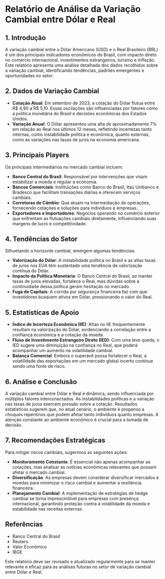 # Relatório de Análise da Variação Cambial entre Dólar e Real

## 1. Introdução

A variação cambial entre o Dólar Americano (USD) e o Real Brasileiro (BRL) é um dos principais indicadores econômicos do Brasil, com impacto direto no comércio internacional, investimentos estrangeiros, turismo e inflação. Este relatório apresenta uma análise detalhada dos dados recolhidos sobre a variação cambial, identificando tendências, padrões emergentes e oportunidades no setor.

## 2. Dados de Variação Cambial

- **Cotação Atual**: Em setembro de 2023, a cotação do Dólar flutua entre R$ 4,90 a R$ 5,10. Essas oscilações são influenciadas por fatores como a política monetária do Brasil e decisões econômicas dos Estados Unidos.
- **Variação Anual**: O Dólar apresentou uma alta de aproximadamente 7% em relação ao Real nos últimos 12 meses, refletindo incertezas tanto internas, como instabilidade política e econômica, quanto externas, como as variações nas taxas de juros na economia americana.

## 3. Principais Players

Os principais intermediários no mercado cambial incluem:

- **Banco Central do Brasil**: Responsável por intervenções que visam estabilizar a moeda e regular a economia.
- **Bancos Comerciais**: Instituições como Banco do Brasil, Itaú Unibanco e Bradesco que facilitam transações diárias e oferecem serviços cambiais.
- **Corretoras de Câmbio**: Que atuam na intermediação de operações, fornecendo cotações e soluções para indivíduos e empresas.
- **Exportadores e Importadores**: Negócios operando no comércio exterior que enfrentam as flutuações cambiais diretamente, influenciando suas margens de lucro e competitividade.

## 4. Tendências do Setor

Silhuetando o horizonte cambial, emergem algumas tendências:

- **Valorização do Dólar**: A instabilidade política no Brasil e as altas taxas de juros nos EUA têm sustentado uma tendência de valorização contínua do Dólar.
- **Impacto da Política Monetária**: O Banco Central do Brasil, ao manter taxas de juros elevadas, fortalece o Real, mas dúvidas sobre a continuidade dessa política geram hesitação no mercado.
- **Fuga de Capitais**: A corrida por segurança financeira faz com que investidores busquem ativos em Dólar, pressionando o valor do Real.

## 5. Estatísticas de Apoio

- **Índice de Incerteza Econômica (IIE)**: Altas no IIE frequentemente resultam na valorização do Dólar, evidenciando a correlação entre a confiança econômica e a cotação da moeda.
- **Fluxo de Investimento Estrangeiro Direto (IED)**: Com uma leve queda, o IED sugere uma diminuição na confiança no Real, que poderá acompanhar um aumento na volatilidade cambial.
- **Balança Comercial**: Embora o superávit possa fortalecer o Real, a volatilidade das exportações em um mercado global incerto continua sendo uma fonte de risco.

## 6. Análise e Conclusão

A variação cambial entre Dólar e Real é dinâmica, sendo influenciada por múltiplos fatores interconectados. As instabilidades políticas e a variação nas taxas de juros exercem pressão sobre a cotação. Resultados estatísticos sugerem que, no atual cenário, o ambiente é propenso a choques repentinos que podem afetar tanto indivíduos quanto empresas. A atenção constante ao ambiente econômico é crucial para a tomada de decisão.

## 7. Recomendações Estratégicas

Para mitigar riscos cambiais, sugerimos as seguintes ações:

- **Monitoramento Constante**: É essencial não apenas acompanhar as cotações, mas analisar as notícias econômicas relevantes que possam afetar o mercado cambial.
- **Diversificação**: As empresas devem considerar diversificar mercados e moedas para minimizar o risco cambial e aumentar a resiliência financeira.
- **Planejamento Cambial**: A implementação de estratégias de hedge cambial se torna imprescindível para empresas com presença internacional, garantindo proteção contra a volatilidade da moeda e estabilidade nas receitas externas.

## Referências

- Banco Central do Brasil
- Reuters
- Valor Econômico
- IBGE

Este relatório deve ser revisado e atualizado regularmente para se manter relevante e eficaz para as análises futuras no setor de variação cambial entre Dólar e Real.